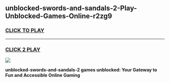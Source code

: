 
## unblocked-swords-and-sandals-2-Play-Unblocked-Games-Online-r2zg9
<h3>
<a href="https://premium76.site?title=unblocked-swords-and-sandals-2&ref=25A">CLICK TO PLAY</a></h3>
<hr>

<h3>
<a href="https://premium76.site?title=unblocked-swords-and-sandals-2&ref=25A">CLICK 2 PLAY</a>
  
</h3>

<a href="https://premium76.site?title=unblocked-swords-and-sandals-2&ref=25A"><img src="https://clearcache.store/games.png"></a>


**unblocked-swords-and-sandals-2 games unblocked: Your Gateway to Fun and Accessible Online Gaming**
